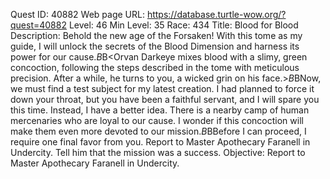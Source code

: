 Quest ID: 40882
Web page URL: https://database.turtle-wow.org/?quest=40882
Level: 46
Min Level: 35
Race: 434
Title: Blood for Blood
Description: Behold the new age of the Forsaken! With this tome as my guide, I will unlock the secrets of the Blood Dimension and harness its power for our cause.$B$B<Orvan Darkeye mixes blood with a slimy, green concoction, following the steps described in the tome with meticulous precision. After a while, he turns to you, a wicked grin on his face.>$B$BNow, we must find a test subject for my latest creation. I had planned to force it down your throat, but you have been a faithful servant, and I will spare you this time. Instead, I have a better idea. There is a nearby camp of human mercenaries who are loyal to our cause. I wonder if this concoction will make them even more devoted to our mission.$B$BBefore I can proceed, I require one final favor from you. Report to Master Apothecary Faranell in Undercity. Tell him that the mission was a success.
Objective: Report to Master Apothecary Faranell in Undercity.
